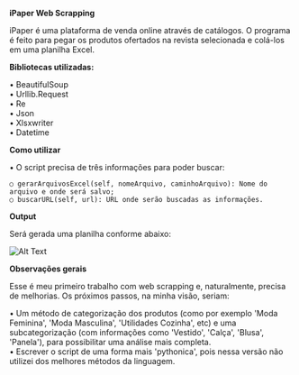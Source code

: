 <strong>iPaper Web Scrapping</strong>

  iPaper é uma plataforma de venda online através de catálogos. O programa é feito para pegar os produtos ofertados na revista selecionada e colá-los em uma planilha Excel.

<strong>Bibliotecas utilizadas:</strong>

  • BeautifulSoup
  <br>• Urllib.Request
  <br>• Re
  <br>• Json
  <br>• Xlsxwriter
  <br>• Datetime
  
<strong>Como utilizar</strong>

  • O script precisa de três informações para poder buscar:
  
    ○ gerarArquivosExcel(self, nomeArquivo, caminhoArquivo): Nome do arquivo e onde será salvo;
    ○ buscarURL(self, url): URL onde serão buscadas as informações.
    
<strong>Output</strong>

  Será gerada uma planilha conforme abaixo:
  
  ![Alt Text](https://imgur.com/a/kKfHDPI)
  
<strong>Observações gerais</strong>

  Esse é meu primeiro trabalho com web scrapping e, naturalmente, precisa de melhorias. Os próximos passos, na minha visão, seriam:
  
  • Um método de categorização dos produtos (como por exemplo 'Moda Feminina', 'Moda Masculina', 'Utilidades Cozinha', etc) e uma subcategorização (com informações como 'Vestido', 'Calça', 'Blusa', 'Panela'), para possibilitar uma análise mais completa.
  <br>• Escrever o script de uma forma mais 'pythonica', pois nessa versão não utilizei dos melhores métodos da linguagem.
